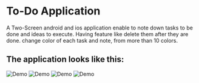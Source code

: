 # To-Do Application

 A Two-Screen android and ios application enable to note down tasks 
 to be done and ideas to execute. Having feature like delete them after they are done.
change color of each task and note, from more than 10 colors. 

## The application looks like this:

![Demo](https://user-images.githubusercontent.com/69805547/134400191-187f7710-8765-469e-b7cd-43ad945c2927.gif) 
![Demo](https://user-images.githubusercontent.com/69805547/134400200-8821d89f-5144-470d-9715-0897d7ed3081.gif)
![Demo](https://user-images.githubusercontent.com/69805547/134400222-52c42cd9-1421-4ec3-82b3-c45bf7693682.gif)
![Demo](https://user-images.githubusercontent.com/69805547/134401947-69f093e1-db3b-4cfd-a0cb-f65b38630c93.gif)
